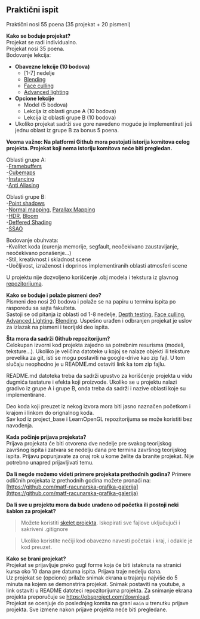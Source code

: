 ## Praktični ispit

Praktični nosi 55 poena (35 projekat + 20 pismeni)

**Kako se boduje projekat?**  
Projekat se radi individualno.  
Projekat nosi 35 poena.  
Bodovanje lekcija:  
* **Obavezne lekcije (10 bodova)**
  * [1-7] nedelje 
  * [Blending](https://learnopengl.com/Advanced-OpenGL/Blending)  
  * [Face culling](https://learnopengl.com/Advanced-OpenGL/Face-culling)  
  * [Advanced lighting](https://learnopengl.com/Advanced-Lighting/Advanced-Lighting)  
* **Opcione lekcije**    
  * Model (5 bodova)  
  * Lekcija iz oblasti grupe A (10 bodova)  
  * Lekcija iz oblasti grupe B (10 bodova)
* Ukoliko projekat sadrži sve gore navedeno moguće je implementirati još jednu oblast iz grupe B za bonus 5 poena.

**Veoma važno: Na platformi Github mora postojati istorija komitova celog projekta. Projekat koji nema istoriju komitova neće biti pregledan.**  

Oblasti grupe A:  
-[Framebuffers](https://learnopengl.com/Advanced-OpenGL/Framebuffers)  
-[Cubemaps](https://learnopengl.com/Advanced-OpenGL/Cubemaps)  
-[Instancing](https://learnopengl.com/Advanced-OpenGL/Instancing)  
-[Anti Aliasing](https://learnopengl.com/Advanced-OpenGL/Anti-Aliasing)  

Oblasti grupe B:  
-[Point shadows](https://learnopengl.com/Advanced-Lighting/Shadows/Point-Shadows)  
-[Normal mapping](https://learnopengl.com/Advanced-Lighting/Normal-Mapping), [Parallax Mapping](https://learnopengl.com/Advanced-Lighting/Parallax-Mapping)  
-[HDR](https://learnopengl.com/Advanced-Lighting/HDR), [Bloom](https://learnopengl.com/Advanced-Lighting/Bloom)  
-[Deffered Shading](https://learnopengl.com/Advanced-Lighting/Deferred-Shading)  
-[SSAO](https://learnopengl.com/Advanced-Lighting/SSAO)

Bodovanje obuhvata:  
-Kvalitet koda (curenja memorije, segfault, neočekivano zaustavljanje, neočekivano ponašenje...)  
-Stil, kreativnost i skladnost scene  
-Uočljivost, izraženost i doprinos implementiranih oblasti atmosferi scene   

U projektu nije dozvoljeno korišćenje .obj modela i tekstura iz glavnog [repozitorijuma](https://github.com/matf-racunarska-grafika/LearnOpenGL).

**Kako se boduje i polaže pismeni deo?**  
Pismeni deo nosi 20 bodova i polaže se na papiru u terminu ispita po rasporedu sa sajta fakulteta.   
Sastoji se od pitanja iz oblasti od 1-8 nedelje, [Depth testing](https://learnopengl.com/Advanced-OpenGL/Depth-testing), [Face culling](https://learnopengl.com/Advanced-OpenGL/Face-culling), [Advanced Lighting](https://learnopengl.com/Advanced-OpenGL/Anti-Aliasing), [Blending](https://learnopengl.com/Advanced-OpenGL/Blending).  Uspešno urađen i odbranjen projekat je uslov za izlazak na pismeni i teorijski deo ispita.

**Šta mora da sadrži Github repozitorijum?**  
Celokupan izvorni kod projekta zajedno sa potrebnim resurisma (modeli, teksture...). Ukoliko je veličina datoteke u kojoj se nalaze objekti ili teksture prevelika za git, isti se mogu postaviti na google-drive kao zip fajl. U tom slučaju neophodno je u README.md ostaviti link ka tom zip fajlu.

README.md datoteka treba da sadrži upustvo za korišćenje projekta u vidu dugmića tastature i efekta koji proizvode. Ukoliko se u projektu nalazi gradivo iz grupe A i grupe B, onda treba da sadrži i nazive oblasti koje su implementirane.

Deo koda koji preuzet iz nekog izvora mora biti jasno naznačen početkom i krajom i linkom do orignalnog koda.  
Sav kod iz project_base i LearnOpenGL repozitorijuma se može koristiti bez navođenja.  

**Kada počinje prijava projekata?**  
Prijava projekata će biti otvorena dve nedelje pre svakog teorijskog završnog ispita i zatvara se nedelju dana pre termina završnog teorijskog ispita. Prijavu popunjavate za onaj rok u kome želite da branite projekat. Nije potrebno unapred prijavljivati temu.

**Da li negde možemo videti primere projekata prethodnih godina?**
Primere odličnih projekata iz prethodnih godina možete pronaći na: [https://github.com/matf-racunarska-grafika-galerija](https://github.com/matf-racunarska-grafika-galerija)

**Da li sve u projektu mora da bude urađeno od početka ili postoji neki šablon za projekat?**

> Možete koristiti [skelet projekta](https://github.com/matf-racunarska-grafika/project_base). Iskopirati sve fajlove uključujući i sakriveni .gitignore

> Ukoliko koristite nečiji kod obavezno navesti početak i kraj, i odakle je kod preuzet. 

**Kako se brani projekat?**  
Projekat se prijavljuje preko gugl forme koja će biti istaknuta na stranici kursa oko 10 dana pre datuma ispita. Prijava traje nedelju dana.  
Uz projekat se (opciono) prilaže snimak ekrana u trajanju najviše do 5 minuta na kojem se demonstrira projekat. Snimak postaviti na youtube, a link ostaviti u README datoteci repozitorijuma projekta. Za snimanje ekrana projekta preporučuje se https://obsproject.com/download.  
Projekat se ocenjuje do poslednjeg komita na grani `main` u trenutku prijave projekta. Sve izmene nakon prijave projekta  neće biti pregledane.    
